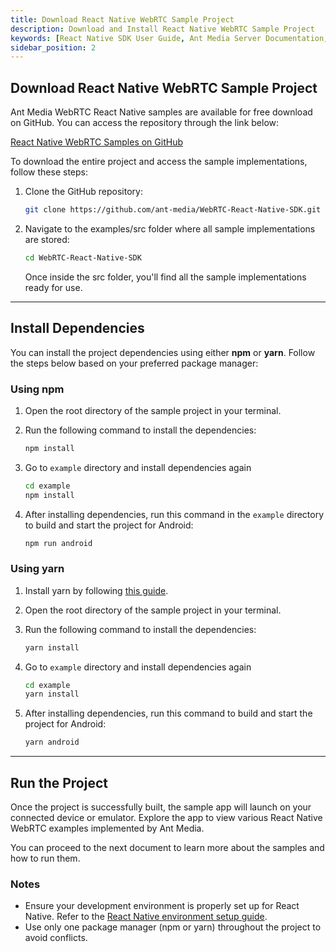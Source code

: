 ```yaml
---
title: Download React Native WebRTC Sample Project
description: Download and Install React Native WebRTC Sample Project
keywords: [React Native SDK User Guide, Ant Media Server Documentation, Ant Media Server Tutorials]
sidebar_position: 2
---
```


## Download React Native WebRTC Sample Project
Ant Media WebRTC React Native samples are available for free download on GitHub. You can access the repository through the link below:

[React Native WebRTC Samples on GitHub](https://github.com/ant-media/WebRTC-React-Native-SDK)

To download the entire project and access the sample implementations, follow these steps:

1. Clone the GitHub repository:

   ```bash
   git clone https://github.com/ant-media/WebRTC-React-Native-SDK.git
   ```
2. Navigate to the examples/src folder where all sample implementations are stored:

   ```bash
   cd WebRTC-React-Native-SDK
   ```
   Once inside the src folder, you'll find all the sample implementations ready for use.


---

## Install Dependencies

You can install the project dependencies using either **npm** or **yarn**. Follow the steps below based on your preferred package manager:

### Using npm

1. Open the root directory of the sample project in your terminal.
2. Run the following command to install the dependencies:

   ```bash
   npm install
   ```

3. Go to `example` directory and install dependencies again
   ```bash
   cd example
   npm install
   ```

4. After installing dependencies, run this command in the `example` directory to build and start the project for Android:

   ```bash
   npm run android
   ```

### Using yarn

1. Install yarn by following [this guide](https://classic.yarnpkg.com/en/docs/install).
2. Open the root directory of the sample project in your terminal.
3. Run the following command to install the dependencies:

   ```bash
   yarn install
   ```

4. Go to `example` directory and install dependencies again
   ```bash
   cd example
   yarn install
   ```

5. After installing dependencies, run this command to build and start the project for Android:

   ```bash
   yarn android
   ```

---

## Run the Project

Once the project is successfully built, the sample app will launch on your connected device or emulator. Explore the app to view various React Native WebRTC examples implemented by Ant Media.

You can proceed to the next document to learn more about the samples and how to run them.

### Notes
- Ensure your development environment is properly set up for React Native. Refer to the [React Native environment setup guide](https://reactnative.dev/docs/environment-setup).
- Use only one package manager (npm or yarn) throughout the project to avoid conflicts.

